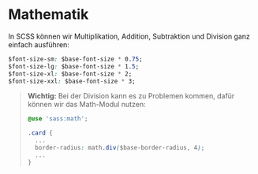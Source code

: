 # Mathematik

In SCSS können wir Multiplikation, Addition, Subtraktion und Division ganz einfach ausführen:

```CSS
$font-size-sm: $base-font-size * 0.75;
$font-size-lg: $base-font-size * 1.5;
$font-size-xl: $base-font-size * 2;
$font-size-xxl: $base-font-size * 3;
```

> **Wichtig:** Bei der Division kann es zu Problemen kommen, dafür können wir das Math-Modul nutzen:
>
> ```CSS
> @use 'sass:math';
>
> .card {
>   ...
>   border-radius: math.div($base-border-radius, 4);
>   ...
> }
> ```
